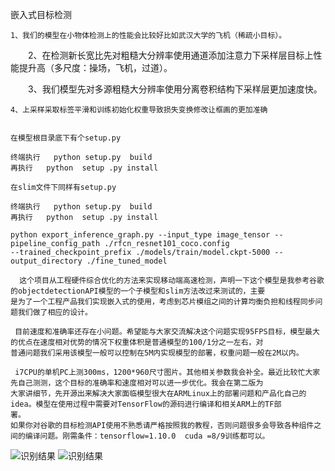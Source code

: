 嵌入式目标检测



	1、我们的模型在小物体检测上的性能会比较好比如武汉大学的飞机（稀疏小目标）。　　

　　2、在检测新长宽比先对粗糙大分辨率使用通道添加注意力下采样层目标上性能提升高（多尺度：操场，飞机，过道）。

　　3、我们模型先对多源粗糙大分辨率使用分离卷积结构下采样层更加速度快。

	4、上采样采取标签平滑和训练初始化权重导致损失变换修改让框画的更加准确
	
	
	在模型根目录底下有个setup.py
	
	终端执行   python setup.py  build
	再执行   python  setup .py install
	
	在slim文件下同样有setup.py
	
	终端执行   python setup.py  build
	再执行   python  setup .py install
	
	python export_inference_graph.py --input_type image_tensor --pipeline_config_path ./rfcn_resnet101_coco.config 
	--trained_checkpoint_prefix ./models/train/model.ckpt-5000 --output_directory ./fine_tuned_model
  
	  这个项目从工程硬件综合优化的方法来实现移动端高速检测，声明一下这个模型是我参考谷歌的objectdetectionAPI模型的一个子模型和slim方法改过来测试的，主要
	是为了一个工程产品我们实现嵌入式的使用，考虑到芯片模组之间的计算均衡负担和线程同步问题我们做了相应的设计。

	 目前速度和准确率还存在小问题。希望能与大家交流解决这个问题实现95FPS目标，模型最大的优点在速度相对优势的情况下权重体积是普通模型的100/1分之一左右，对
	普通问题我们采用该模型一般可以控制在5M内实现模型的部署，权重问题一般在2M以内。

	 i7CPU的单机PC上测300ms，1200*960尺寸图片。其他相关参数我会补全。最近比较忙大家先自己测测，这个目标的准确率和速度相对可以进一步优化。我会在第二版为
	大家讲细节，先开源出来解决大家面临模型很大在ARMLinux上的部署问题和产品化自己的idea。模型在使用过程中需要对TensorFlow的源码进行编译和相关ARM上的TF部
	署。
	如果你对谷歌的目标检测API使用不熟悉请严格按照我的教程，否则问题很多会导致各种组件之间的编译问题。刚需条件：tensorflow=1.10.0  cuda =8/9训练都可以。


![识别结果](https://github.com/Eric3911/miniDetection/blob/master/oilplot_pr.png)
![识别结果](https://github.com/Eric3911/miniDetection/blob/master/oiltank_155.jpg)
